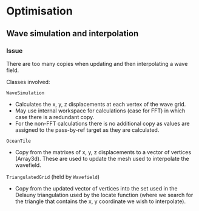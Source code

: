 # Optimisation

## Wave simulation and interpolation

### Issue

There are too many copies when updating and then interpolating a wave field.

Classes involved:

`WaveSimulation`

- Calculates the x, y, z displacements at each vertex of the wave grid.
- May use internal workspace for calculations (case for FFT) in which case
  there is a redundant copy.
- For the non-FFT calculations there is no additional copy as values are
  assigned to the pass-by-ref target as they are calculated. 

`OceanTile`

- Copy from the matrixes of x, y, z displacements to a vector of vertices
  (Array3d). These are used to update the mesh used to interpolate the
  wavefield.

`TriangulatedGrid` (held by `Wavefield`)

- Copy from the updated vector of vertices into the set used in the Delauny
  triangulation used by the locate function (where we search for the triangle 
  that contains the x, y coordinate we wish to interpolate).

